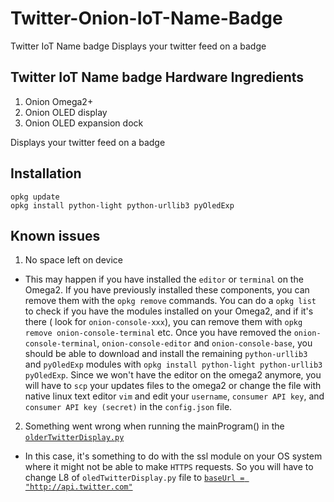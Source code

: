# Twitter-Onion-IoT-Name-Badge
Twitter IoT Name badge Displays your twitter feed on a badge

## Twitter IoT Name badge Hardware Ingredients
1. Onion Omega2+
2. Onion OLED display
3. Onion OLED expansion dock



Displays your twitter feed on a badge

## Installation

```
opkg update
opkg install python-light python-urllib3 pyOledExp
```


## Known issues
1. No space left on device
  * This may happen if you have installed the `editor` or `terminal` on the Omega2. If you have previously installed these components, you can remove them with the `opkg remove` commands. You can do a `opkg list` to check if you have the modules installed on your Omega2, and if it's there ( look for `onion-console-xxx`), you can remove them with `opkg remove onion-console-terminal` etc. Once you have removed the `onion-console-terminal`, `onion-console-editor` and `onion-console-base`, you should be able to download and install the remaining `python-urllib3` and `pyOledExp` modules with  `opkg install python-light python-urllib3 pyOledExp`. Since we won't have the editor on the omega2 anymore, you will have to `scp` your updates files to the omega2 or change the file with native linux text editor `vim` and edit your `username`, `consumer API key`, and `consumer API key (secret)` in the `config.json` file.

2. Something went wrong when running the mainProgram() in the [`olderTwitterDisplay.py`](https://github.com/AmieDD/oled-twitter-display/blob/master/oledTwitterDisplay.py)
  * In this case, it's something to do with the ssl module on your OS system where it might not be able to make `HTTPS` requests. So you will have to change L8 of `oledTwitterDisplay.py` file to [`baseUrl = "http://api.twitter.com"`](https://github.com/AmieDD/oled-twitter-display/blob/master/oledTwitterDisplay.py#L8)
